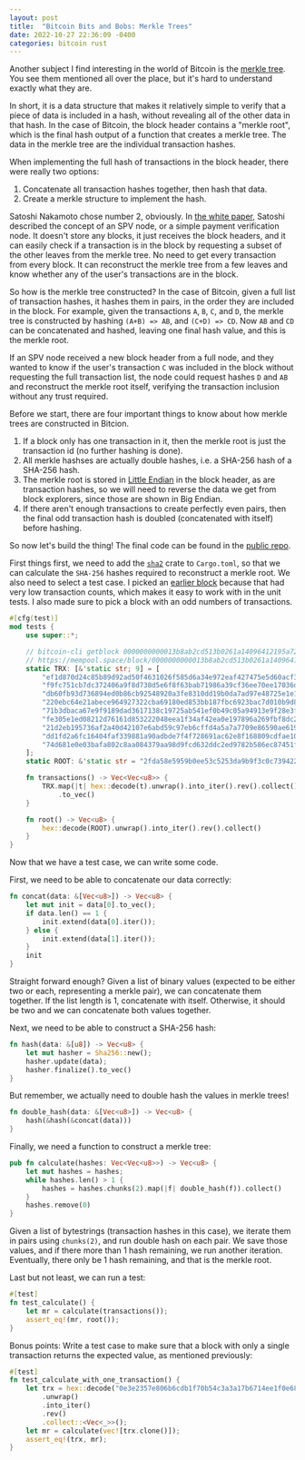 ```yaml
---
layout: post
title:  "Bitcoin Bits and Bobs: Merkle Trees"
date: 2022-10-27 22:36:09 -0400
categories: bitcoin rust
---
```


Another subject I find interesting in the world of Bitcoin is the [merkle tree](https://en.wikipedia.org/wiki/Merkle_tree). You see them mentioned all over the place, but it's hard to understand exactly what they are.

In short, it is a data structure that makes it relatively simple to verify that a piece of data is included in a hash, without revealing all of the other data in that hash. In the case of Bitcoin, the block header contains a "merkle root", which is the final hash output of a function that creates a merkle tree. The data in the merkle tree are the individual transaction hashes.

When implementing the full hash of transactions in the block header, there were really two options:

1. Concatenate all transaction hashes together, then hash that data.
2. Create a merkle structure to implement the hash.

Satoshi Nakamoto chose number 2, obviously. In [the white paper](https://bitcoin.org/bitcoin.pdf), Satoshi described the concept of an SPV node, or a simple payment verification node. It doesn't store any blocks, it just receives the block headers, and it can easily check if a transaction is in the block by requesting a subset of the other leaves from the merkle tree. No need to get every transaction from every block. It can reconstruct the merkle tree from a few leaves and know whether any of the user's transactions are in the block.

So how is the merkle tree constructed? In the case of Bitcoin, given a full list of transaction hashes, it hashes them in pairs, in the order they are included in the block. For example, given the transactions `A`, `B`, `C`, and `D`, the merkle tree is constructed by hashing `(A+B) => AB`, and `(C+D) => CD`. Now `AB` and `CD` can be concatenated and hashed, leaving one final hash value, and this is the merkle root.

If an SPV node received a new block header from a full node, and they wanted to know if the user's transaction `C` was included in the block without requesting the full transaction list, the node could request hashes `D` and `AB` and reconstruct the merkle root itself, verifying the transaction inclusion without any trust required.

Before we start, there are four important things to know about how merkle trees are constructed in Bitcion.

1. If a block only has one transaction in it, then the merkle root is just the transaction id (no further hashing is done).
2. All merkle hashses are actually double hashes, i.e. a SHA-256 hash of a SHA-256 hash.
3. The merkle root is stored in [Little Endian](https://en.wikipedia.org/wiki/Endianness) in the block header, as are transaction hashes, so we will need to reverse the data we get from block explorers, since those are shown in Big Endian.
4. If there aren't enough transactions to create perfectly even pairs, then the final odd transaction hash is doubled (concatenated with itself) before hashing.

So now let's build the thing! The final code can be found in the [public repo](https://github.com/ursuscamp/bnb).

First things first, we need to add the [`sha2`](https://github.com/RustCrypto/hashes) crate to `Cargo.toml`, so that we can calculate the `SHA-256` hashes required to reconstruct a merkle root. We also need to select a test case. I picked an [earlier block](https://mempool.space/block/0000000000013b8ab2cd513b0261a14096412195a72a0c4827d229dcc7e0f7af) because that had very low transaction counts, which makes it easy to work with in the unit tests. I also made sure to pick a block with an odd numbers of transactions.

```rust
#[cfg(test)]
mod tests {
    use super::*;

    // bitcoin-cli getblock 0000000000013b8ab2cd513b0261a14096412195a72a0c4827d229dcc7e0f7af
    // https://mempool.space/block/0000000000013b8ab2cd513b0261a14096412195a72a0c4827d229dcc7e0f7af
    static TRX: [&'static str; 9] = [
        "ef1d870d24c85b89d92ad50f4631026f585d6a34e972eaf427475e5d60acf3a3",
        "f9fc751cb7dc372406a9f8d738d5e6f8f63bab71986a39cf36ee70ee17036d07",
        "db60fb93d736894ed0b86cb92548920a3fe8310dd19b0da7ad97e48725e1e12e",
        "220ebc64e21abece964927322cba69180ed853bb187fbc6923bac7d010b9d87a",
        "71b3dbaca67e9f9189dad3617138c19725ab541ef0b49c05a94913e9f28e3f4e",
        "fe305e1ed08212d76161d853222048eea1f34af42ea0e197896a269fbf8dc2e0",
        "21d2eb195736af2a40d42107e6abd59c97eb6cffd4a5a7a7709e86590ae61987",
        "dd1fd2a6fc16404faf339881a90adbde7f4f728691ac62e8f168809cdfae1053",
        "74d681e0e03bafa802c8aa084379aa98d9fcd632ddc2ed9782b586ec87451f20",
    ];
    static ROOT: &'static str = "2fda58e5959b0ee53c5253da9b9f3c0c739422ae04946966991cf55895287552";

    fn transactions() -> Vec<Vec<u8>> {
        TRX.map(|t| hex::decode(t).unwrap().into_iter().rev().collect())
            .to_vec()
    }

    fn root() -> Vec<u8> {
        hex::decode(ROOT).unwrap().into_iter().rev().collect()
    }
}
```

Now that we have a test case, we can write some code.

First, we need to be able to concatenate our data correctly:

```rust
fn concat(data: &[Vec<u8>]) -> Vec<u8> {
    let mut init = data[0].to_vec();
    if data.len() == 1 {
        init.extend(data[0].iter());
    } else {
        init.extend(data[1].iter());
    }
    init
}
```

Straight forward enough? Given a list of binary values (expected to be either two or each, representing a merkle pair), we can concatenate them together. If the list length is 1, concatenate with itself. Otherwise, it should be two and we can concatenate both values together.

Next, we need to be able to construct a SHA-256 hash:

```rust
fn hash(data: &[u8]) -> Vec<u8> {
    let mut hasher = Sha256::new();
    hasher.update(data);
    hasher.finalize().to_vec()
}
```

But remember, we actually need to double hash the values in merkle trees!

```rust
fn double_hash(data: &[Vec<u8>]) -> Vec<u8> {
    hash(&hash(&concat(data)))
}
```

Finally, we need a function to construct a merkle tree:

```rust
pub fn calculate(hashes: Vec<Vec<u8>>) -> Vec<u8> {
    let mut hashes = hashes;
    while hashes.len() > 1 {
        hashes = hashes.chunks(2).map(|f| double_hash(f)).collect()
    }
    hashes.remove(0)
}
```

Given a list of bytestrings (transaction hashes in this case), we iterate them in pairs using `chunks(2)`, and run double hash on each pair. We save those values, and if there more than 1 hash remaining, we run another iteration. Eventually, there only be 1 hash remaining, and that is the merkle root.

Last but not least, we can run a test:

```rust
#[test]
fn test_calculate() {
    let mr = calculate(transactions());
    assert_eq!(mr, root());
}
```

Bonus points: Write a test case to make sure that a block with only a single transaction returns the expected value, as mentioned previously:

```rust
#[test]
fn test_calculate_with_one_transaction() {
    let trx = hex::decode("0e3e2357e806b6cdb1f70b54c3a3a17b6714ee1f0e68bebb44a74b1efd512098")
        .unwrap()
        .into_iter()
        .rev()
        .collect::<Vec<_>>();
    let mr = calculate(vec![trx.clone()]);
    assert_eq!(trx, mr);
}
```